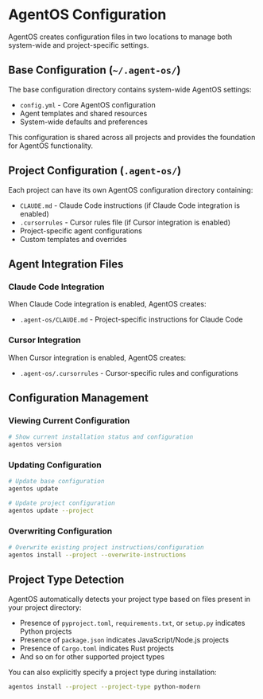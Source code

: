 # AgentOS Configuration

AgentOS creates configuration files in two locations to manage both system-wide and project-specific settings.

## Base Configuration (`~/.agent-os/`)

The base configuration directory contains system-wide AgentOS settings:

- `config.yml` - Core AgentOS configuration
- Agent templates and shared resources
- System-wide defaults and preferences

This configuration is shared across all projects and provides the foundation for AgentOS functionality.

## Project Configuration (`.agent-os/`)

Each project can have its own AgentOS configuration directory containing:

- `CLAUDE.md` - Claude Code instructions (if Claude Code integration is enabled)
- `.cursorrules` - Cursor rules file (if Cursor integration is enabled)
- Project-specific agent configurations
- Custom templates and overrides

## Agent Integration Files

### Claude Code Integration
When Claude Code integration is enabled, AgentOS creates:
- `.agent-os/CLAUDE.md` - Project-specific instructions for Claude Code

### Cursor Integration  
When Cursor integration is enabled, AgentOS creates:
- `.agent-os/.cursorrules` - Cursor-specific rules and configurations

## Configuration Management

### Viewing Current Configuration
```bash
# Show current installation status and configuration
agentos version
```

### Updating Configuration
```bash
# Update base configuration
agentos update

# Update project configuration
agentos update --project
```

### Overwriting Configuration
```bash
# Overwrite existing project instructions/configuration
agentos install --project --overwrite-instructions
```

## Project Type Detection

AgentOS automatically detects your project type based on files present in your project directory:

- Presence of `pyproject.toml`, `requirements.txt`, or `setup.py` indicates Python projects
- Presence of `package.json` indicates JavaScript/Node.js projects  
- Presence of `Cargo.toml` indicates Rust projects
- And so on for other supported project types

You can also explicitly specify a project type during installation:
```bash
agentos install --project --project-type python-modern
```